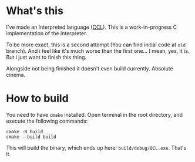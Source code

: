 What's this
===========
I've made an interpreted language ([CCL](https://github.com/holy-8/cool_char_lang)).
This is a work-in-progress C implementation of the interpreter.

To be more exact, this is a second attempt (You can find initial code at `old` branch).
And i feel like it's much worse than the first one... I mean, yes, it is.
But i just want to finish this thing.

Alongside not being finished it doesn't even build currently. Absolute cinema.

How to build
============
You need to have `cmake` installed.
Open terminal in the root directory, and execute the following commands:
```
cmake -B build
cmake --build build
```
This will build the binary, which ends up here: `build/debug/QCL.exe`.
That's it.
